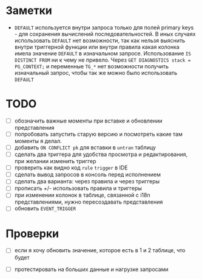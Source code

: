 # Заметки

- `DEFAULT` используется внутри запроса только для полей primary keys - для сохранения вычислений последовательностей.
  В иных случаях использовать `DEFAULT` нет возможности, так как нельзя выяснить внутри триггерной функции или внутри правила
  какая колонка имела значение `DEFAULT` в изначальном запросе.
  Использование `IS DISTINCT FROM` ни к чему не привело.
  Через `GET DIAGNOSTICS stack = PG_CONTEXT;` и переменные `TG_*` нет возможности получить изначальный запрос,
  чтобы так же можно было использовать `DEFAULT`

# TODO

- [ ] обозначить важные моменты при вставке и обновлении представления
- [ ] попробовать запустить старую версию и посмотреть какие там моменты я делал.
- [ ] добавить `ON CONFLICT pk` для вставки в `untran` таблицу
- [ ] сделать два триггера для удобства просмотра и редактирования, при желании изменить триггер
- [ ] проверить как видно код `rule` `trigger` в IDE
- [ ] сделать вывод запросов в консоль перед исполнением
- [ ] сделать два варианта: через правила и через триггеры
- [ ] прописать +/- использовать правила и триггеры
- [ ] при изменении колонок в таблице, связанной с i18n представлениями, нужно пересоздавать представления
- [ ] обновить `EVENT_TRIGGER`

# Проверки

- [ ] если я хочу обновить значение, которое есть в 1 и 2 таблице, что будет
- [ ] протестировать на больших данные и нагрузке запросами

